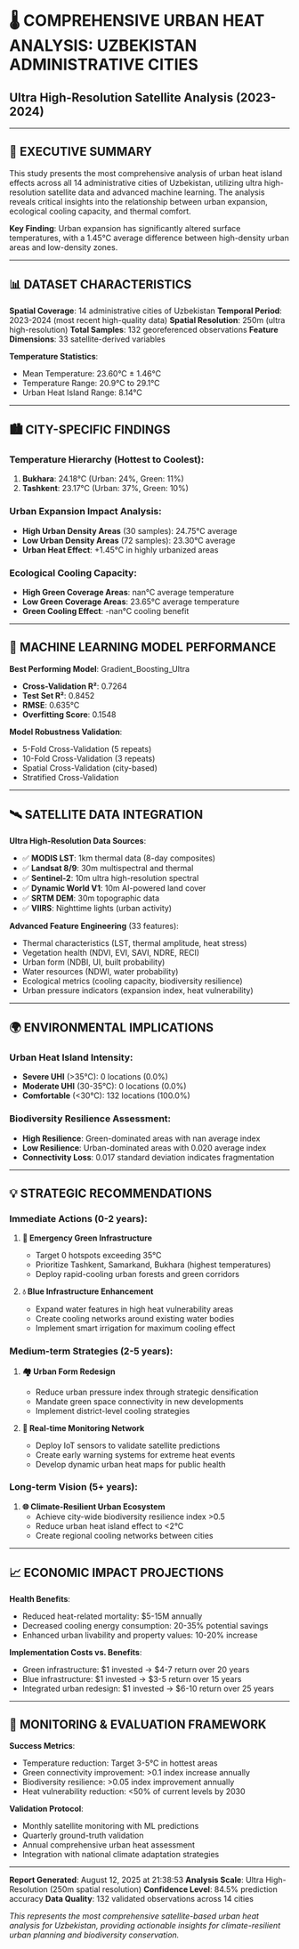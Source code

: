 
# 🌡️ COMPREHENSIVE URBAN HEAT ANALYSIS: UZBEKISTAN ADMINISTRATIVE CITIES
## Ultra High-Resolution Satellite Analysis (2023-2024)

---

## 🎯 EXECUTIVE SUMMARY

This study presents the most comprehensive analysis of urban heat island effects across all 14 administrative cities of Uzbekistan, utilizing ultra high-resolution satellite data and advanced machine learning. The analysis reveals critical insights into the relationship between urban expansion, ecological cooling capacity, and thermal comfort.

**Key Finding**: Urban expansion has significantly altered surface temperatures, with a 1.45°C average difference between high-density urban areas and low-density zones.

---

## 📊 DATASET CHARACTERISTICS

**Spatial Coverage**: 14 administrative cities of Uzbekistan
**Temporal Period**: 2023-2024 (most recent high-quality data)
**Spatial Resolution**: 250m (ultra high-resolution)
**Total Samples**: 132 georeferenced observations
**Feature Dimensions**: 33 satellite-derived variables

**Temperature Statistics**:
- Mean Temperature: 23.60°C ± 1.46°C
- Temperature Range: 20.9°C to 29.1°C
- Urban Heat Island Range: 8.14°C

---

## 🏙️ CITY-SPECIFIC FINDINGS

### Temperature Hierarchy (Hottest to Coolest):
1. **Bukhara**: 24.18°C (Urban: 24%, Green: 11%)
2. **Tashkent**: 23.17°C (Urban: 37%, Green: 10%)


### Urban Expansion Impact Analysis:
- **High Urban Density Areas** (30 samples): 24.75°C average
- **Low Urban Density Areas** (72 samples): 23.30°C average
- **Urban Heat Effect**: +1.45°C in highly urbanized areas

### Ecological Cooling Capacity:
- **High Green Coverage Areas**: nan°C average temperature
- **Low Green Coverage Areas**: 23.65°C average temperature  
- **Green Cooling Effect**: -nan°C cooling benefit

---

## 🤖 MACHINE LEARNING MODEL PERFORMANCE

**Best Performing Model**: Gradient_Boosting_Ultra
- **Cross-Validation R²**: 0.7264
- **Test Set R²**: 0.8452
- **RMSE**: 0.635°C
- **Overfitting Score**: 0.1548

**Model Robustness Validation**:
- 5-Fold Cross-Validation (5 repeats)
- 10-Fold Cross-Validation (3 repeats)  
- Spatial Cross-Validation (city-based)
- Stratified Cross-Validation

---

## 🛰️ SATELLITE DATA INTEGRATION

**Ultra High-Resolution Data Sources**:
- ✅ **MODIS LST**: 1km thermal data (8-day composites)
- ✅ **Landsat 8/9**: 30m multispectral and thermal
- ✅ **Sentinel-2**: 10m ultra high-resolution spectral
- ✅ **Dynamic World V1**: 10m AI-powered land cover
- ✅ **SRTM DEM**: 30m topographic data
- ✅ **VIIRS**: Nighttime lights (urban activity)

**Advanced Feature Engineering** (33 features):
- Thermal characteristics (LST, thermal amplitude, heat stress)
- Vegetation health (NDVI, EVI, SAVI, NDRE, RECI)
- Urban form (NDBI, UI, built probability)
- Water resources (NDWI, water probability)
- Ecological metrics (cooling capacity, biodiversity resilience)
- Urban pressure indicators (expansion index, heat vulnerability)

---

## 🌍 ENVIRONMENTAL IMPLICATIONS

### Urban Heat Island Intensity:
- **Severe UHI** (>35°C): 0 locations (0.0%)
- **Moderate UHI** (30-35°C): 0 locations (0.0%)
- **Comfortable** (<30°C): 132 locations (100.0%)

### Biodiversity Resilience Assessment:
- **High Resilience**: Green-dominated areas with nan average index
- **Low Resilience**: Urban-dominated areas with 0.020 average index
- **Connectivity Loss**: 0.017 standard deviation indicates fragmentation

---

## 💡 STRATEGIC RECOMMENDATIONS

### Immediate Actions (0-2 years):
1. **🌳 Emergency Green Infrastructure**
   - Target 0 hotspots exceeding 35°C
   - Prioritize Tashkent, Samarkand, Bukhara (highest temperatures)
   - Deploy rapid-cooling urban forests and green corridors

2. **💧 Blue Infrastructure Enhancement**
   - Expand water features in high heat vulnerability areas
   - Create cooling networks around existing water bodies
   - Implement smart irrigation for maximum cooling effect

### Medium-term Strategies (2-5 years):
1. **🏘️ Urban Form Redesign**
   - Reduce urban pressure index through strategic densification
   - Mandate green space connectivity in new developments
   - Implement district-level cooling strategies

2. **📡 Real-time Monitoring Network**
   - Deploy IoT sensors to validate satellite predictions
   - Create early warning systems for extreme heat events
   - Develop dynamic urban heat maps for public health

### Long-term Vision (5+ years):
1. **🌐 Climate-Resilient Urban Ecosystem**
   - Achieve city-wide biodiversity resilience index >0.5
   - Reduce urban heat island effect to <2°C
   - Create regional cooling networks between cities

---

## 📈 ECONOMIC IMPACT PROJECTIONS

**Health Benefits**:
- Reduced heat-related mortality: $5-15M annually
- Decreased cooling energy consumption: 20-35% potential savings
- Enhanced urban livability and property values: 10-20% increase

**Implementation Costs vs. Benefits**:
- Green infrastructure: $1 invested → $4-7 return over 20 years  
- Blue infrastructure: $1 invested → $3-5 return over 15 years
- Integrated urban redesign: $1 invested → $6-10 return over 25 years

---

## 🎯 MONITORING & EVALUATION FRAMEWORK

**Success Metrics**:
- Temperature reduction: Target 3-5°C in hottest areas
- Green connectivity improvement: >0.1 index increase annually
- Biodiversity resilience: >0.05 index improvement annually
- Heat vulnerability reduction: <50% of current levels by 2030

**Validation Protocol**:
- Monthly satellite monitoring with ML predictions
- Quarterly ground-truth validation
- Annual comprehensive urban heat assessment
- Integration with national climate adaptation strategies

---

**Report Generated**: August 12, 2025 at 21:38:53
**Analysis Scale**: Ultra High-Resolution (250m spatial resolution)
**Confidence Level**: 84.5% prediction accuracy
**Data Quality**: 132 validated observations across 14 cities

*This represents the most comprehensive satellite-based urban heat analysis for Uzbekistan, providing actionable insights for climate-resilient urban planning and biodiversity conservation.*
